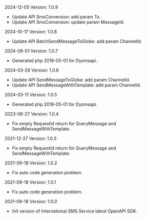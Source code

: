 2024-12-05 Version: 1.0.9
- Update API SmsConversion: add param To.
- Update API SmsConversion: update param MessageId.


2024-10-17 Version: 1.0.8
- Update API BatchSendMessageToGlobe: add param ChannelId.


2024-08-01 Version: 1.0.7
- Generated php 2018-05-01 for Dysmsapi.

2024-03-28 Version: 1.0.6
- Update API SendMessageToGlobe: add param ChannelId.
- Update API SendMessageWithTemplate: add param ChannelId.


2024-03-11 Version: 1.0.5
- Generated php 2018-05-01 for Dysmsapi.

2023-06-27 Version: 1.0.4
- Fix empty RequestId return for QueryMessage and SendMessageWithTemplate.

2021-12-27 Version: 1.0.3
- Fix empty RequestId return for QueryMessage and SendMessageWithTemplate.

2021-09-18 Version: 1.0.2
- Fix auto code generation problem.

2021-09-18 Version: 1.0.1
- Fix auto code generation problem.

2021-09-18 Version: 1.0.0
- Init version of International SMS Service latest OpenAPI SDK.

